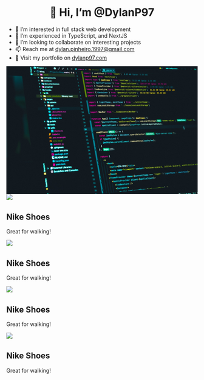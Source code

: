 <h1 align="center">👋 Hi, I’m @DylanP97</h1>


- 👀 I’m interested in full stack web development
- 🌱 I’m experienced in TypeScript, and NextJS
- 💞️ I’m looking to collaborate on interesting projects
- 📫 Reach me at dylan.pinheiro.1997@gmail.com
- 🎨 Visit my portfolio on [dylanp97.com](https://dylanp97.com/)


<img align="center" src="photo-1619410283995-43d9134e7656.jpeg" />

<div class="container">
    <div class="item">
      <img src="https://static.nike.com/a/images/c_limit,w_592,f_auto/t_product_v1/14a35c8c-dcd1-462d-97f7-1bddb677184c/dunk-low-lx-womens-shoes-kPGHX0.png" />
      <div class="item-footer">
        <h2>Nike Shoes</h2>
        <p>Great for walking!</p>
      </div>
    </div>
    <div class="item">
      <img src="https://static.nike.com/a/images/t_PDP_1280_v1/f_auto,q_auto:eco/e3d72728-4900-4e71-a4ea-1f323bb570d8/custom-nike-air-force-1-high-by-you-shoes.png" />
      <div class="item-footer">
        <h2>Nike Shoes</h2>
        <p>Great for walking!</p>
      </div>
    </div>
    <div class="item">
      <img src="https://static.nike.com/a/images/t_PDP_1280_v1/f_auto,q_auto:eco/2eff461f-f3ac-4285-9c6a-2f22173aac42/custom-nike-air-force-1-low-by-you.png" />
      <div class="item-footer">
        <h2>Nike Shoes</h2>
        <p>Great for walking!</p>
      </div>
    </div>
    <div class="item">
      <img src="https://static.nike.com/a/images/c_limit,w_592,f_auto/t_product_v1/e6da41fa-1be4-4ce5-b89c-22be4f1f02d4/chaussure-air-force-1-07-pour-GjGXSP.png" />
      <div class="item-footer">
        <h2>Nike Shoes</h2>
        <p>Great for walking!</p>
      </div>
    </div>
</div>
<!---
DylanP97/DylanP97 is a ✨ special ✨ repository because its `README.md` (this file) appears on your GitHub profile.
You can click the Preview link to take a look at your changes.
--->
